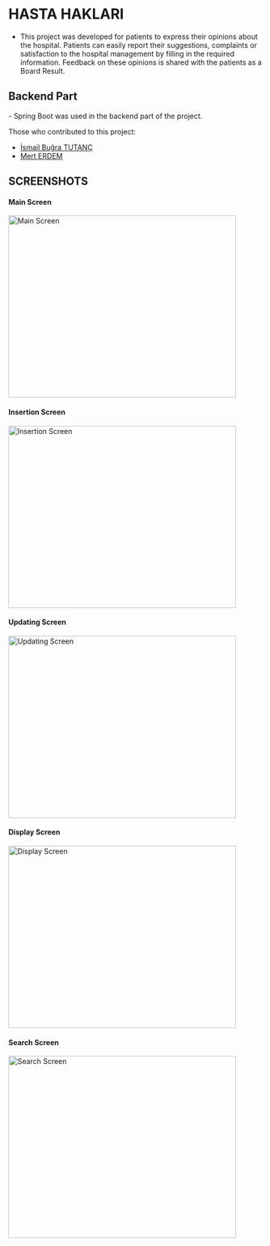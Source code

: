 # HASTA HAKLARI
- This project was developed for patients to express their opinions about the hospital. Patients can easily report their suggestions, complaints or satisfaction to the hospital management by filling in the required information. Feedback on these opinions is shared with the patients as a Board Result.

<h2>Backend Part</h2>
- Spring Boot was used in the backend part of the project.



Those who contributed to this project:
- <a href="https://www.linkedin.com/in/ismail-bugra-tutanc/">İsmail Buğra TUTANÇ</a>
- <a href="https://www.linkedin.com/in/mert-erdem-/">Mert ERDEM</a>

<h2>SCREENSHOTS</h2>
<h4>Main Screen</h4>
<img src="https://user-images.githubusercontent.com/56932623/225429879-bbd2e39f-0b6f-4375-a8f6-927947fd2eca.png" alt="Main Screen" width="450" height="360">
<h4>Insertion Screen</h4>
<img src="https://user-images.githubusercontent.com/56932623/225430183-414a8d40-2b2d-4dce-ad82-a5fe044f64b0.png" alt="Insertion Screen" width="450" height="360">
<h4>Updating Screen</h4>
<img src="https://user-images.githubusercontent.com/56932623/225435318-1407dbd8-ed54-4584-91ea-c61ddfc31754.png" alt="Updating Screen" width="450" height="360">
<h4>Display Screen</h4>
<img src="https://user-images.githubusercontent.com/56932623/225435419-1353216d-d828-4e9c-8756-239b72cc0895.png" alt="Display Screen" width="450" height="360">
<h4>Search Screen</h4>
<img src="https://user-images.githubusercontent.com/56932623/225435490-2dfd2bde-e213-41d2-bcdf-ea9252afb129.png" alt="Search Screen" width="450" height="360">




